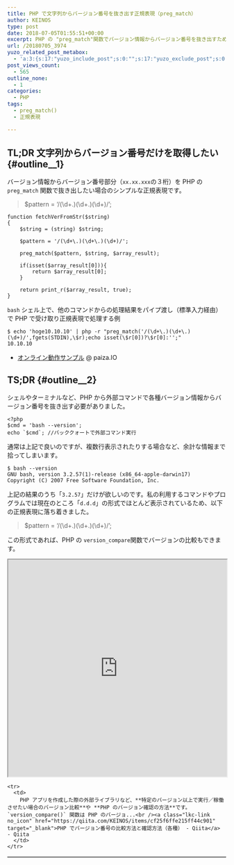 ```yaml
---
title: PHP で文字列からバージョン番号を抜き出す正規表現（preg_match）
author: KEINOS
type: post
date: 2018-07-05T01:55:51+00:00
excerpt: PHP の "preg_match"関数でバージョン情報からバージョン番号を抜き出すための正規表現パターンは「/(\d+\.)(\d+\.)(\d+)/」です。＼(^o^)／
url: /20180705_3974
yuzo_related_post_metabox:
  - 'a:3:{s:17:"yuzo_include_post";s:0:"";s:17:"yuzo_exclude_post";s:0:"";s:21:"yuzo_disabled_related";N;}'
post_views_count:
  - 565
outline_none:
  - 1
categories:
  - PHP
tags:
  - preg_match()
  - 正規表現

---
```

## TL;DR 文字列からバージョン番号だけを取得したい {#outline__1}

バージョン情報からバージョン番号部分（`xx.xx.xxx`の３桁）を PHP の `preg_match` 関数で抜き出したい場合のシンプルな正規表現です。

> $pattern = &#8216;/(\d+&#46;)(\d+&#46;)(\d+)/&#8217;; 

    function fetchVerFromStr($string)
    {
        $string = (string) $string;
    
        $pattern = '/(\d+\.)(\d+\.)(\d+)/';
    
        preg_match($pattern, $string, $array_result);
    
        if(isset($array_result[0])){
            return $array_result[0];
        }
    
        return print_r($array_result, true);
    }
    

`bash` シェル上で、他のコマンドからの処理結果をパイプ渡し（標準入力経由）で PHP で受け取り正規表現で処理する例

    $ echo 'hoge10.10.10' | php -r "preg_match('/(\d+\.)(\d+\.)(\d+)/',fgets(STDIN),\$r);echo isset(\$r[0])?\$r[0]:'';"
    10.10.10
    

  * [オンライン動作サンプル][1] @ paiza.IO

## TS;DR {#outline__2}

シェルやターミナルなど、PHP から外部コマンドで各種バージョン情報からバージョン番号を抜き出す必要がありました。

    <?php
    $cmd = 'bash --version';
    echo `$cmd`; //バッククォートで外部コマンド実行
    

通常は上記で良いのですが、複数行表示されたりする場合など、余計な情報まで拾ってしまいます。

    $ bash --version
    GNU bash, version 3.2.57(1)-release (x86_64-apple-darwin17)
    Copyright (C) 2007 Free Software Foundation, Inc.
    

上記の結果のうち「`3.2.57`」だけが欲しいのです。私の利用するコマンドやプログラムでは現在のところ「`d.d.d`」の形式でほとんど表示されているため、以下の正規表現に落ち着きました。

> $pattern = &#8216;/(\d+&#46;)(\d+&#46;)(\d+)/&#8217;; 

この形式であれば、PHP の `version_compare`関数でバージョンの比較もできます。

<iframe src="https://paiza.io/projects/e/fu06oX1nzI6ZlXEkznH53g?theme=twilight" width="100%" height="500" scrolling="no" seamless="seamless"></iframe>

<div class="linkcard">
  <table border="1" cellspacing="0" cellpadding="4">
    </tr>
    
    <tr>
      <td>
        PHP アプリを作成した際の外部ライブラリなど、**特定のバージョン以上で実行／稼働させたい場合のバージョン比較**や **PHP のバージョン確認の方法**です。`version_compare()` 関数は PHP のバージョ...<br /><a class="lkc-link no_icon" href="https://qiita.com/KEINOS/items/cf25f6ffe215ff44c901" target="_blank">PHP でバージョン番号の比較方法と確認方法（各種） - Qiita</a> - Qiita
      </td>
    </tr>
  </table>
</div>

 [1]: https://paiza.io/projects/cempbfy5UViRl2hY30YtWA